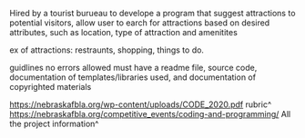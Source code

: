 Hired by a tourist burueau to develope a program that suggest attractions to potential visitors, allow user to earch for attractions based on desired attributes, such as location, type of attraction and amenitites

ex of attractions: restraunts, shopping, things to do.

guidlines
no errors allowed
must have a readme file, source code, documentation of templates/libraries used, and documentation of copyrighted materials

https://nebraskafbla.org/wp-content/uploads/CODE_2020.pdf 
rubric^
https://nebraskafbla.org/competitive_events/coding-and-programming/
All the project information^